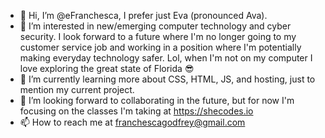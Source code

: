 - 👋 Hi, I’m @eFranchesca, I prefer just Eva (pronounced Ava).
- 👀 I’m interested in new/emerging computer technology and cyber security. I look forward to a future where I'm no longer going to my customer service job and working in a position where I'm potentially making everyday technology safer. Lol, when I'm not on my computer I love exploring the great state of Florida 😎
- 🌱 I’m currently learning more about CSS, HTML, JS, and hosting, just to mention my current project.
- 💞️ I’m looking forward to collaborating in the future, but for now I'm focusing on the classes I'm taking at https://shecodes.io
- 📫 How to reach me at franchescagodfrey@gmail.com

<!---
eFranchesca/eFranchesca is a ✨ special ✨ repository because its `README.md` (this file) appears on your GitHub profile.
You can click the Preview link to take a look at your changes.
--->

